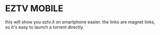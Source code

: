# EZTV MOBILE

this will show you eztv.it on smartphone easier. the links are magnet links, so it's easy to launch a torrent directly.
